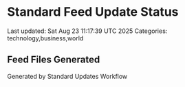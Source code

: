 # Standard Feed Update Status
Last updated: Sat Aug 23 11:17:39 UTC 2025
Categories: technology,business,world

## Feed Files Generated

Generated by Standard Updates Workflow
